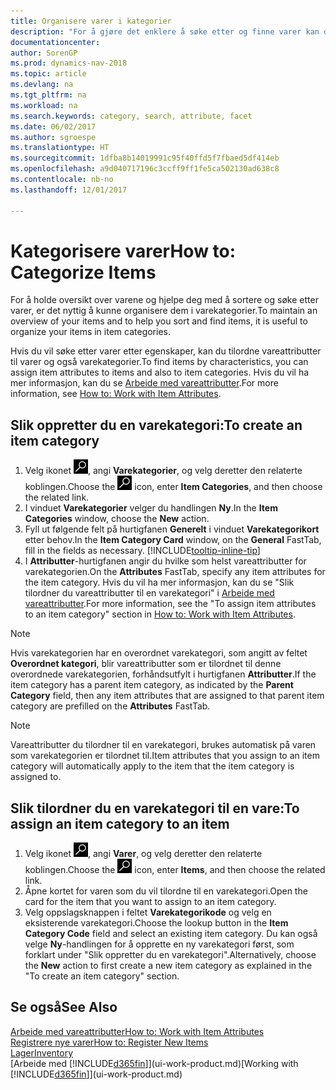 ```yaml
---
title: Organisere varer i kategorier
description: "For å gjøre det enklere å søke etter og finne varer kan du tilordne vareattributter og organisere varer i kategorier."
documentationcenter: 
author: SorenGP
ms.prod: dynamics-nav-2018
ms.topic: article
ms.devlang: na
ms.tgt_pltfrm: na
ms.workload: na
ms.search.keywords: category, search, attribute, facet
ms.date: 06/02/2017
ms.author: sgroespe
ms.translationtype: HT
ms.sourcegitcommit: 1dfba8b14019991c95f40ffd5f7fbaed5df414eb
ms.openlocfilehash: a9d040717196c3ccff9ff1fe5ca502130ad638c8
ms.contentlocale: nb-no
ms.lasthandoff: 12/01/2017

---
```

# <a name="how-to-categorize-items"></a><span data-ttu-id="7889c-103">Kategorisere varer</span><span class="sxs-lookup"><span data-stu-id="7889c-103">How to: Categorize Items</span></span>
<span data-ttu-id="7889c-104">For å holde oversikt over varene og hjelpe deg med å sortere og søke etter varer, er det nyttig å kunne organisere dem i varekategorier.</span><span class="sxs-lookup"><span data-stu-id="7889c-104">To maintain an overview of your items and to help you sort and find items, it is useful to organize your items in item categories.</span></span>

<span data-ttu-id="7889c-105">Hvis du vil søke etter varer etter egenskaper, kan du tilordne vareattributter til varer og også varekategorier.</span><span class="sxs-lookup"><span data-stu-id="7889c-105">To find items by characteristics, you can assign item attributes to items and also to item categories.</span></span> <span data-ttu-id="7889c-106">Hvis du vil ha mer informasjon, kan du se [Arbeide med vareattributter](inventory-how-work-item-attributes.md).</span><span class="sxs-lookup"><span data-stu-id="7889c-106">For more information, see [How to: Work with Item Attributes](inventory-how-work-item-attributes.md).</span></span>

## <a name="to-create-an-item-category"></a><span data-ttu-id="7889c-107">Slik oppretter du en varekategori:</span><span class="sxs-lookup"><span data-stu-id="7889c-107">To create an item category</span></span>
1. <span data-ttu-id="7889c-108">Velg ikonet ![Søk etter side eller rapport](media/ui-search/search_small.png "Søk etter side eller rapport"), angi **Varekategorier**, og velg deretter den relaterte koblingen.</span><span class="sxs-lookup"><span data-stu-id="7889c-108">Choose the ![Search for Page or Report](media/ui-search/search_small.png "Search for Page or Report icon") icon, enter **Item Categories**, and then choose the related link.</span></span>
2. <span data-ttu-id="7889c-109">I vinduet **Varekategorier** velger du handlingen **Ny**.</span><span class="sxs-lookup"><span data-stu-id="7889c-109">In the **Item Categories** window, choose the **New** action.</span></span>
3. <span data-ttu-id="7889c-110">Fyll ut følgende felt på hurtigfanen **Generelt** i vinduet **Varekategorikort** etter behov.</span><span class="sxs-lookup"><span data-stu-id="7889c-110">In the **Item Category Card** window, on the **General** FastTab, fill in the fields as necessary.</span></span> [!INCLUDE[tooltip-inline-tip](includes/tooltip-inline-tip_md.md)]
4. <span data-ttu-id="7889c-111">I **Attributter**-hurtigfanen angir du hvilke som helst vareattributter for varekategorien.</span><span class="sxs-lookup"><span data-stu-id="7889c-111">On the **Attributes** FastTab, specify any item attributes for the item category.</span></span> <span data-ttu-id="7889c-112">Hvis du vil ha mer informasjon, kan du se "Slik tilordner du vareattributter til en varekategori" i [Arbeide med vareattributter](inventory-how-work-item-attributes.md).</span><span class="sxs-lookup"><span data-stu-id="7889c-112">For more information, see the "To assign item attributes to an item category" section in [How to: Work with Item Attributes](inventory-how-work-item-attributes.md).</span></span>

> [!NOTE]  
>   <span data-ttu-id="7889c-113">Hvis varekategorien har en overordnet varekategori, som angitt av feltet **Overordnet kategori**, blir vareattributter som er tilordnet til denne overordnede varekategorien, forhåndsutfylt i hurtigfanen **Attributter**.</span><span class="sxs-lookup"><span data-stu-id="7889c-113">If the item category has a parent item category, as indicated by the **Parent Category** field, then any item attributes that are assigned to that parent item category are prefilled on the **Attributes** FastTab.</span></span>

> [!NOTE]  
>   <span data-ttu-id="7889c-114">Vareattributter du tilordner til en varekategori, brukes automatisk på varen som varekategorien er tilordnet til.</span><span class="sxs-lookup"><span data-stu-id="7889c-114">Item attributes that you assign to an item category will automatically apply to the item that the item category is assigned to.</span></span>

## <a name="to-assign-an-item-category-to-an-item"></a><span data-ttu-id="7889c-115">Slik tilordner du en varekategori til en vare:</span><span class="sxs-lookup"><span data-stu-id="7889c-115">To assign an item category to an item</span></span>
1. <span data-ttu-id="7889c-116">Velg ikonet ![Søk etter side eller rapport](media/ui-search/search_small.png "Søk etter side eller rapport"), angi **Varer**, og velg deretter den relaterte koblingen.</span><span class="sxs-lookup"><span data-stu-id="7889c-116">Choose the ![Search for Page or Report](media/ui-search/search_small.png "Search for Page or Report icon") icon, enter **Items**, and then choose the related link.</span></span>
2. <span data-ttu-id="7889c-117">Åpne kortet for varen som du vil tilordne til en varekategori.</span><span class="sxs-lookup"><span data-stu-id="7889c-117">Open the card for the item that you want to assign to an item category.</span></span>
3. <span data-ttu-id="7889c-118">Velg oppslagsknappen i feltet **Varekategorikode** og velg en eksisterende varekategori.</span><span class="sxs-lookup"><span data-stu-id="7889c-118">Choose the lookup button in the **Item Category Code** field and select an existing item category.</span></span> <span data-ttu-id="7889c-119">Du kan også velge **Ny**-handlingen for å opprette en ny varekategori først, som forklart under "Slik oppretter du en varekategori".</span><span class="sxs-lookup"><span data-stu-id="7889c-119">Alternatively, choose the **New** action to first create a new item category as explained in the "To create an item category" section.</span></span>

## <a name="see-also"></a><span data-ttu-id="7889c-120">Se også</span><span class="sxs-lookup"><span data-stu-id="7889c-120">See Also</span></span>
[<span data-ttu-id="7889c-121">Arbeide med vareattributter</span><span class="sxs-lookup"><span data-stu-id="7889c-121">How to: Work with Item Attributes</span></span>](inventory-how-work-item-attributes.md)  
[<span data-ttu-id="7889c-122">Registrere nye varer</span><span class="sxs-lookup"><span data-stu-id="7889c-122">How to: Register New Items</span></span>](inventory-how-register-new-items.md)  
[<span data-ttu-id="7889c-123">Lager</span><span class="sxs-lookup"><span data-stu-id="7889c-123">Inventory</span></span>](inventory-manage-inventory.md)  
<span data-ttu-id="7889c-124">[Arbeide med [!INCLUDE[d365fin](includes/d365fin_md.md)]](ui-work-product.md)</span><span class="sxs-lookup"><span data-stu-id="7889c-124">[Working with [!INCLUDE[d365fin](includes/d365fin_md.md)]](ui-work-product.md)</span></span>


